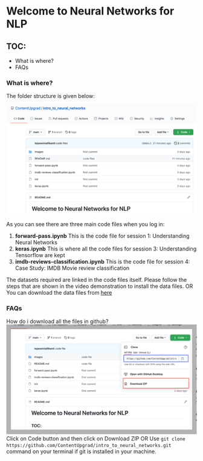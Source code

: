# Welcome to Neural Networks for NLP

## TOC:
- What is where?
- FAQs

### What is where?
The folder structure is given below:

![](images/image1.png)

As you can see there are three main code files when you log in:

1. **forward-pass.ipynb** This is the code file for session 1: Understanding Neural Networks
2. **keras.ipynb** This is where all the code files for session 3: Understanding Tensorflow are kept
3. **imdb-reviews-classification.ipynb** This is the code file for session 4: Case Study: IMDB Movie review classification

The datasets required are linked in the code files itself. Please follow the steps that are shown in the video demonstration to install the data files.
OR 
You can download the data files from [here](https://drive.google.com/drive/u/0/folders/1hYw0TQbwcM2YWEiKN-2c_kHCPtHO_TMC)



### FAQs
How do i download all the files in github?
![](images/image_2.png)
Click on Code button and then click on Download ZIP
OR
Use `git clone https://github.com/ContentUpgrad/intro_to_neural_networks.git` command on your terminal if git is installed in your machine. 
